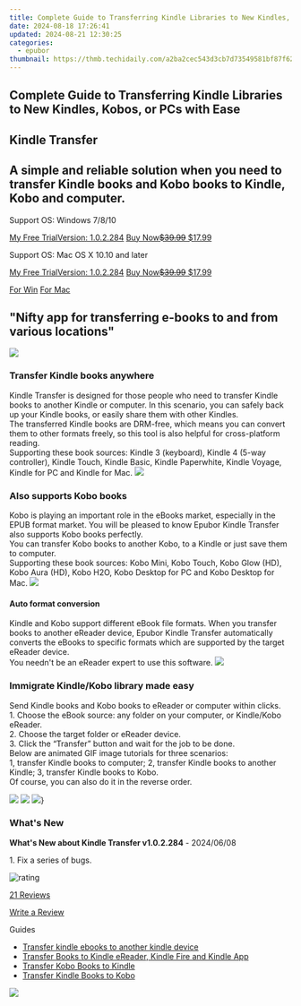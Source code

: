 ```yaml
---
title: Complete Guide to Transferring Kindle Libraries to New Kindles, Kobos, or PCs with Ease
date: 2024-08-18 17:26:41
updated: 2024-08-21 12:30:25
categories:
  - epubor
thumbnail: https://thmb.techidaily.com/a2ba2cec543d3cb7d73549581bf87f628b1caa22c3c615e97abca1f75e16831c.jpg
---
```


## Complete Guide to Transferring Kindle Libraries to New Kindles, Kobos, or PCs with Ease

## Kindle Transfer 

## A simple and reliable solution when you need to transfer Kindle books and Kobo books to Kindle, Kobo and computer.

Support OS: Windows 7/8/10

[My Free TrialVersion: 1.0.2.284](https://tools.techidaily.com/epubor/transfer/) [Buy Now~~$39.99~~ $17.99](https://tools.techidaily.com/epubor/transfer/)

Support OS: Mac OS X 10.10 and later

[My Free TrialVersion: 1.0.2.284](https://tools.techidaily.com/epubor/transfer/) [Buy Now~~$39.99~~ $17.99](https://tools.techidaily.com/epubor/transfer/)

[For Win](http://www.epubor.com/javascript:void%280%29) [For Mac](http://www.epubor.com/javascript:void%280%29) 



## "Nifty app for transferring e-books to and from various locations"

![](http://www.epubor.com/images/transfer-editor-review.png)

### Transfer Kindle books anywhere

Kindle Transfer is designed for those people who need to transfer Kindle books to another Kindle or computer. In this scenario, you can safely back up your Kindle books, or easily share them with other Kindles.  
The transferred Kindle books are DRM-free, which means you can convert them to other formats freely, so this tool is also helpful for cross-platform reading.  
Supporting these book sources: Kindle 3 (keyboard), Kindle 4 (5-way controller), Kindle Touch, Kindle Basic, Kindle Paperwhite, Kindle Voyage, Kindle for PC and Kindle for Mac. ![](http://www.epubor.com/images/kindle-transfer-feature1.png) 



### Also supports Kobo books

Kobo is playing an important role in the eBooks market, especially in the EPUB format market. You will be pleased to know Epubor Kindle Transfer also supports Kobo books perfectly.  
You can transfer Kobo books to another Kobo, to a Kindle or just save them to computer.  
Supporting these book sources: Kobo Mini, Kobo Touch, Kobo Glow (HD), Kobo Aura (HD), Kobo H2O, Kobo Desktop for PC and Kobo Desktop for Mac. ![](http://www.epubor.com/images/kindle-transfer-feature2.png) 



#### Auto format conversion

Kindle and Kobo support different eBook file formats. When you transfer books to another eReader device, Epubor Kindle Transfer automatically converts the eBooks to specific formats which are supported by the target eReader device.  
You needn't be an eReader expert to use this software. ![](http://www.epubor.com/images/kindle-transfer-feature3.png) 



### Immigrate Kindle/Kobo library made easy

Send Kindle books and Kobo books to eReader or computer within clicks.  
 1\. Choose the eBook source: any folder on your computer, or Kindle/Kobo eReader.  
 2\. Choose the target folder or eReader device.  
 3\. Click the “Transfer” button and wait for the job to be done.  
 Below are animated GIF image tutorials for three scenarios:   
1, transfer Kindle books to computer; 2, transfer Kindle books to another Kindle; 3, transfer Kindle books to Kobo.   
 Of course, you can also do it in the reverse order.

[![](http://www.epubor.com/images/kindle-to-computer-small.png)](http://www.epubor.com/images/kindle-to-computer.gif) [![](http://www.epubor.com/images/kindle-to-kindle-small.png)](http://www.epubor.com/images/kindle-to-kindle.gif) [![](http://www.epubor.com/images/kindle-to-kobo-small.png)](http://www.epubor.com/images/kindle-to-kobo.gif)}

### What's New

**What's New about Kindle Transfer v1.0.2.284** \- 2024/06/08

1\. Fix a series of bugs.

![rating](http://www.epubor.com/images/star.png)

[21 Reviews](https://tools.techidaily.com/epubor/transfer/)

[Write a Review](https://tools.techidaily.com/epubor/transfer/)

Guides 

* [Transfer kindle ebooks to another kindle device](https://tools.techidaily.com/epubor/products/)
* [Transfer Books to Kindle eReader, Kindle Fire and Kindle App](https://tools.techidaily.com/epubor/transfer/)
* [Transfer Kobo Books to Kindle](https://tools.techidaily.com/epubor/transfer/)
* [Transfer Kindle Books to Kobo](https://tools.techidaily.com/epubor/transfer/)

![](http://www.epubor.com/images/product-guide2.jpg)

<ins class="adsbygoogle"
     style="display:block"
     data-ad-format="autorelaxed"
     data-ad-client="ca-pub-7571918770474297"
     data-ad-slot="1223367746"></ins>



<ins class="adsbygoogle"
     style="display:block"
     data-ad-client="ca-pub-7571918770474297"
     data-ad-slot="8358498916"
     data-ad-format="auto"
     data-full-width-responsive="true"></ins>
